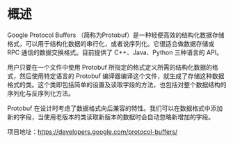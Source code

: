 # 概述
Google Protocol Buffers （简称为Protobuf）是一种轻便高效的结构化数据存储格式，可以用于结构化数据的串行化，或者说序列化。它很适合做数据存储或 RPC 通信的数据交换格式。目前提供了 C++、Java、Python 三种语言的 API。

用户只要在一个文件中使用 Protobuf 所指定的格式定义所需的结构化数据的格式，然后使用特定语言的 Protobuf 编译器编译这个文件，就生成了存储这种数据格式的类。这个类即包括简单的设置及读取字段的方法，也包括对整个数据结构的序列化与反序列化方法。

Protobuf 在设计时考虑了数据格式向后兼容的特性。我们可以在数据格式中添加新的字段，当使用老版本的类读取新版本的数据时会自动忽略新增加的字段。

项目地址：https://developers.google.com/protocol-buffers/
